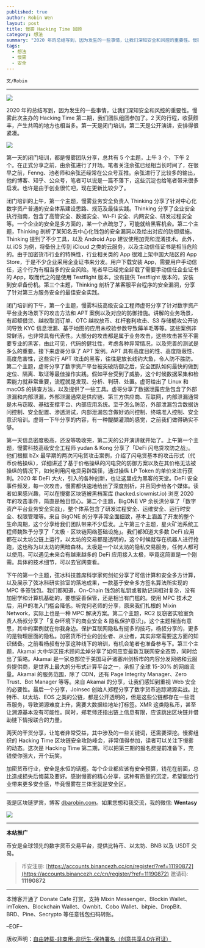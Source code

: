 ```yaml
---
published: true
author: Robin Wen
layout: post
title: 慢雾 Hacking Time 回顾
category: 想法
summary: "2020 年的总结写到，因为发生的一些事情，让我们深知安全和风控的重要性。慢雾此次主办的 Hacking Time 第二期，我们团队组团参加了。2 天的行程，收获颇丰，产生共鸣的地方也相当多。第一天是闭门培训，第二天是公开演讲，安排得很紧凑。加密货币行业，安全是永恒的话题。每个企业都应该有安全预算，钱花在前面，总比造成损失后悔莫及要好。感谢慢雾的精心分享，这种有质量的沉淀，希望能给行业带来更多安全感，毕竟慢雾在三体里就是安全区。"
tags:
  - 想法
  - 慢雾
  - 安全
---
```


`文/Robin`

***

![](https://cdn.dbarobin.com/vjgvlep.png)

2020 年的总结写到，因为发生的一些事情，让我们深知安全和风控的重要性。慢雾此次主办的 Hacking Time 第二期，我们团队组团参加了。2 天的行程，收获颇丰，产生共鸣的地方也相当多。第一天是闭门培训，第二天是公开演讲，安排得很紧凑。

![](https://cdn.dbarobin.com/v098nis.png)

第一天的闭门培训，都是慢雾团队分享，总共有 5 个主题，上午 3 个，下午 2 个。在正式分享之前，由余弦进行了开场。笔者关注余弦已经相当长时间了，在很早之前，Fenng、池老师和余弦还经常在公众号互推。余弦进行了比较多的输出，他的博客、知乎、公众号，笔者可以说是一篇不落下，这些沉淀也给笔者带来很多启发。也许是由于创业很忙吧，现在更新比较少了。

闭门培训的上午，第一个主题，慢雾业务安全负责人 Thinking 分享了针对中心化数字资产普通的安全体系建设思路、规范及最佳实践。Thinking 分享了企业安全执行指南，包含了高管安全、数据安全、Wi-Fi 安全、内网安全、研发过程安全等。一个企业的安全是多方面的，某一个点疏忽了，可能就给黑客机会。第二个主题，Thinking 剖析了某知名去中心化钱包的安全漏洞以及给出对应的防御措施。Thinking 提到了不少工具，以及 Android App 建议使用加壳和混淆技术。此外，以 iOS 为例，将备份上传到 iCloud 之类的云服务，以及主动信任证书是相当危险的。由于加密货币行业的特殊性，行业相关类的 App 很难上架中国大陆区的 App Store，于是不少企业采用企业证书来分发。用户下载安装 App，需要用户手动信任，这个行为有相当多的安全风险。笔者早已经完全卸载了需要手动信任企业证书的 App，取而代之的是使用 Testflight 版本，没有提供 Testflight 版本的，安装到安卓备份机。第三个主题，Thinking 剖析了某客服平台程序的安全漏洞，分享了针对第三方服务安全的最佳安全实践。

闭门培训的下午，第一个主题，慢雾科技高级安全工程师虚哥分享了针对数字资产平台业务场景下的攻击方法和 APT 案例以及对应的防御措施。讲解的业务场景，有超额借贷、越权取消订单、OTC 越权放币、杠杆套利攻击、S3 存储桶攻公开访问导致 KYC 信息泄漏、基于地图的应用未校验参数导致薅羊毛等等。这些案例非常鲜活，也非常具有代表性。大部分的攻击都是属于业务攻击，这些攻击甚至不需要专业的黑客，由此可见，代码的健壮性，考虑各种异常情况，以及完善的测试是多么的重要。接下来虚哥分享了 APT 案例。APT 具有高度目的性、高度隐蔽性、高度危害性，这些实行 APT 攻击的黑客，往往是放长线钓大鱼，令人防不胜防。第二个主题，虚哥分享了数字资产平台被突破防御之后，安全团队如何最快的做到定位、隔离、取证等最佳操作实践。假如平台受到了威胁，这个时候数据采集和检索能力就非常重要，流程就是发现、分析、判研、处置。虚哥给出了 Linux 和 macOS 的排查方法，以及提供了一些工具。虚哥分享了数据泄露应急包含了外部泄漏和内部泄漏，外部泄漏通常是供应链、第三方供应商、互联网，内部泄漏通常是木马窃取、基础支撑平台、内部应用系统。至于怎么防范，外部泄漏包含数据访问控制、安全配置、渗透测试，内部泄漏包含做好访问控制、终端准入控制、安全意识培训。虚哥一下午分享的内容，有一种醍醐灌顶的感觉，之前我们做得确实不够。

第一天信息密度极高，还没等吸收完，第二天的公开演讲就开始了。上午第一个主题，慢雾科技高级安全工程师 yudan & Kong 分享了「DeFi 闪电贷攻防之战」。他们根据 bZx 最早期的两次闪电贷攻击案例，介绍了闪电贷基本的攻击形式（代币价格操纵），详细讲述了基于价格操纵的闪电贷的防御方案以及在其价格无法被操纵的情况下，如何利用闪电贷另辟蹊径，通过操纵 LP Token 的单价来进行获利。2020 年 DeFi 大火，引入的各种创新，也让这里成为黑客的天堂。DeFi 安全事件频发，每一次攻击，慢雾都快速地给出了深度剖析，并且同步给各个媒体。读者如果感兴趣，可以在慢雾区块链被黑档案库 (hacked.slowmist.io) 浏览 2020 年的攻击事件，简直是触目惊心。第二个主题，BigONE VP 余长洪分享了「数字资产平台业务安全实战」，整个体系包含了研发过程安全、运维安全、运行时安全、权限管理等。来自 BigONE 的分享非常全面细致，基本上涵盖了开发的整个生命周期，这个分享给我们团队带来不少启发。上午第三个主题，星火矿池系统工程师魏殊予分享了「太极 - 区块链网络基础设施」。我们都知道大多数 DeFi 应用都在以太坊公链上运行，以太坊的交易都是透明的，这个时候就存在机器人进行抢跑，这也称为以太坊的黑暗森林。太极是一个以太坊的隐私交易服务，任何人都可以使用。可以遇见未来会有越来越多的 DeFi 应用接入太极，毕竟这简直是一个刚需。具体的技术细节，可以去官网查看。

下午的第一个主题，弦冰科技首席科学家何剑虹分享了可信计算和安全多方计算，以及展示了弦冰科研实验室的落地成果，一款基于安全多方签名算法所实现的 MPC 多签钱包。我们都知道，On-Chain 钱包的私钥或者助记词相对复杂，没有加密学和计算机基础的，要想妥善保管，还是相当有门槛的。使用 MPC 技术之后，用户的准入门槛会降低。听完何老师的分享，原来我们扎根的 Mixin Network，实际上也是一种 MPC 解决方案。第二个主题，RC2 反窃密实验室负责人杨叔分享了「复杂环境下的商业安全 & 隐私保护意识」。这个主题相当有意思，其中的案例就在你我身边。保护互联网隐私有挺多的技巧，杨叔分享的，更多的是物理层面的隐私。加密货币行业的创业者、从业者，其实非常需要这方面的知识储备。之前看杨叔有分享这种线下的培训，有机会笔者也准备参与下。第三个主题，Akamai 大中华区技术顾问孟焯分享了如何应变最新互联网安全态势，同时给出了策略。Akamai 是一家总部位于美国马萨诸塞州剑桥市的内容分发网络和云服务提供商，是世界上最大的分布式计算平台之一，承担了全球 15-30% 的网络流量。Akamai 的服务范围，除了 CDN，还有 Page Integrity Manager、Zero Trust、Bot Manager 等等。来自 Akamai 的分享，让我们感知到重视 Web 安全的必要性。最后一个分享，Joinsec 创始人郑程分享了数字货币追踪溯源实战。比特币、以太坊、EOS 之类的公链，都是公开透明的，但是这些公链都存在一些混币服务，导致溯源难度上升，需要大数据给地址打标签。XMR 这类隐私币，甚至让溯源基本没有可能性。同时，郑老师还指出链上信息有限，应该跳出区块链并借助链下情报联合的力量。

两天的干货分享，让笔者非常受益，其中涉及的一些关键词，还需要深挖。慢雾组织的 Hacking Time 区块链安全攻防峰会，非常值得参加，读者可以关注下慢雾的动态。这次是 Hacking Time 第二期，可以把第三期的报名费提前准备下，充钱使你强大，开个玩笑。

加密货币行业，安全是永恒的话题。每个企业都应该有安全预算，钱花在前面，总比造成损失后悔莫及要好。感谢慢雾的精心分享，这种有质量的沉淀，希望能给行业带来更多安全感，毕竟慢雾在三体里就是安全区。

***

我是区块链罗宾，博客 [dbarobin.com](https://dbarobin.com/)。如果您想和我交流，我的微信: **Wentasy**

![](https://cdn.dbarobin.com/v4yywe2.png)

***

**本站推广**

币安是全球领先的数字货币交易平台，提供比特币、以太坊、BNB 以及 USDT 交易。

> 币安注册: [https://accounts.binancezh.cc/cn/register/?ref=11190872](https://accounts.binancezh.cc/cn/register/?ref=11190872)
> 邀请码: **11190872**

***

本博客开通了 Donate Cafe 打赏，支持 Mixin Messenger、Blockin Wallet、imToken、Blockchain Wallet、Ownbit、Cobo Wallet、bitpie、DropBit、BRD、Pine、Secrypto 等任意钱包扫码转账。

<center>
    <div class="--donate-button"
         data-button-id="f8b9df0d-af9a-460d-8258-d3f435445075"
    ></div>
</center>

–EOF–

版权声明：[自由转载-非商用-非衍生-保持署名（创意共享4.0许可证）](http://creativecommons.org/licenses/by-nc-nd/4.0/deed.zh)